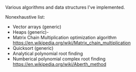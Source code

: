 Various algorithms and data structures I've implemented.

Nonexhaustive list:
- Vector arrays (generic)
- Heaps (generic)- 
- Matrix Chain Multiplication optimization algorithm https://en.wikipedia.org/wiki/Matrix_chain_multiplication
- Quicksort (generic)
- Analytical polynomial root finding
- Numberical polynomial complex root finding https://en.wikipedia.org/wiki/Aberth_method
